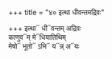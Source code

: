 +++
title = "४० इत्था धीवन्तमद्रिवः"

+++
इत्था᳓ धी᳓वन्तम् अद्रिवः  
काणुव᳓म् मे᳓धियातिथिम्  
मेषो᳓ भूतो᳓ ऽभि᳓ य᳓न्न् अ᳓यः